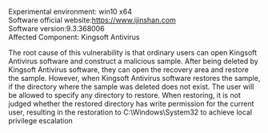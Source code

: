Experimental environment: win10 x64    
Software official website:https://www.ijinshan.com    
Software version:9.3.368006   
Affected Component: Kingsoft Antivirus     
  
The root cause of this vulnerability is that ordinary users can open Kingsoft Antivirus software and construct a malicious sample. After being deleted by Kingsoft Antivirus software, they can open the recovery area and restore the sample. However, when Kingsoft Antivirus software restores the sample, if the directory where the sample was deleted does not exist. The user will be allowed to specify any directory to restore. When restoring, it is not judged whether the restored directory has write permission for the current user, resulting in the restoration to C:\Windows\System32 to achieve local privilege escalation
